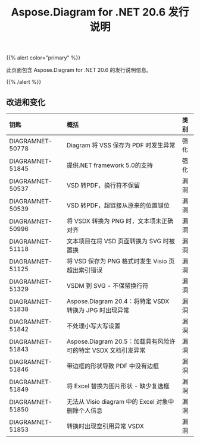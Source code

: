 ﻿---
title: Aspose.Diagram for .NET 20.6 发行说明
type: docs
weight: 20
url: /zh/net/aspose-diagram-for-net-20-6-release-notes/
---
{{% alert color="primary" %}} 

此页面包含 Aspose.Diagram for .NET 20.6 的发行说明信息。

{{% /alert %}} 
## **改进和变化**

|**钥匙**|**概括**|**类别**|
|:- |:- |:- |
|DIAGRAMNET-50778|Diagram 将 VSS 保存为 PDF 时发生异常|强化|
|DIAGRAMNET-51845|提供.NET framework 5.0的支持|强化|
|DIAGRAMNET-50537|VSD 转PDF，换行符不保留|漏洞|
|DIAGRAMNET-50539|VSD 转PDF，超链接从原来的位置错位|漏洞|
|DIAGRAMNET-50996|将 VSDX 转换为 PNG 时，文本项未正确对齐|漏洞|
|DIAGRAMNET-51118|文本项目在将 VSD 页面转换为 SVG 时被置换|漏洞|
|DIAGRAMNET-51125|将 VSD 保存为 PNG 格式时发生 Visio 页超出索引错误|漏洞|
|DIAGRAMNET-51329|VSDM 到 SVG - 不保留换行符|漏洞|
|DIAGRAMNET-51838|Aspose.Diagram 20.4：将特定 VSDX 转换为 JPG 时出现异常|漏洞|
|DIAGRAMNET-51842|不处理小写大写设置|漏洞|
|DIAGRAMNET-51843|Aspose.Diagram 20.5：加载具有风险许可的特定 VSDX 文档引发异常|漏洞|
|DIAGRAMNET-51846|带边框的形状导致 PDF 中没有边框|漏洞|
|DIAGRAMNET-51849|将 Excel 替换为图片形状 - 缺少复选框|漏洞|
|DIAGRAMNET-51850|无法从 Visio diagram 中的 Excel 对象中删除个人信息|漏洞|
|DIAGRAMNET-51853|转换时出现空引用异常 VSDX|漏洞|




